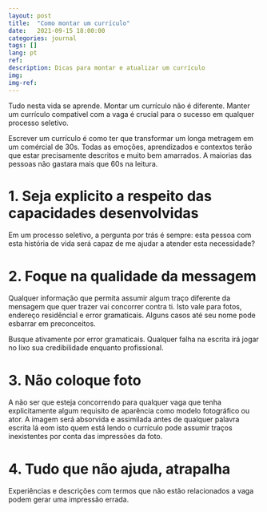 ```yaml
---
layout: post
title:  "Como montar um currículo"
date:   2021-09-15 18:00:00
categories: journal
tags: []
lang: pt
ref: 
description: Dicas para montar e atualizar um currículo
img:
img-ref:
---
```


Tudo nesta vida se aprende. Montar um currículo não é diferente. Manter um currículo compatível com a vaga é crucial para o sucesso em qualquer processo seletivo.

Escrever um currículo é como ter que transformar um longa metragem em um comércial de 30s. Todas as emoções, aprendizados e contextos terão que estar precisamente descritos e muito bem amarrados. A maiorias das pessoas não gastara mais que 60s na leitura.

# 1. Seja explicito a respeito das capacidades desenvolvidas

Em um processo seletivo, a pergunta por trás é sempre: esta pessoa com esta história de vida será capaz de me ajudar a atender esta necessidade?


# 2. Foque na qualidade da messagem

Qualquer informação que permita assumir algum traço diferente da mensagem que quer trazer vai concorrer contra ti. Isto vale para fotos, endereço residêncial e error gramaticais. Alguns casos até seu nome pode esbarrar em preconceitos.

Busque ativamente por error gramaticais. Qualquer falha na escrita irá jogar no lixo sua credibilidade enquanto profissional.

# 3. Não coloque foto

A não ser que esteja concorrendo para qualquer vaga que tenha explicitamente algum requisito de aparência como modelo fotográfico ou ator. A imagem será absorvida e assimilada antes de qualquer palavra escrita lá eom isto quem está lendo o currículo pode assumir traços inexistentes por conta das impressões da foto.

# 4. Tudo que não ajuda, atrapalha

Experiências e descrições com termos que não estão relacionados a vaga podem gerar uma impressão errada.
